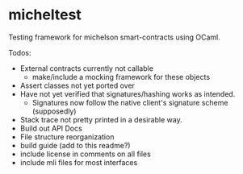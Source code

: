 # micheltest

Testing framework for michelson smart-contracts using OCaml.

Todos:

- External contracts currently not callable
    - make/include a mocking framework for these objects
- Assert classes not yet ported over
- Have not yet verified that signatures/hashing works as intended.
    - Signatures now follow the native client's signature scheme (supposedly)
- Stack trace not pretty printed in a desirable way.
- Build out API Docs
- File structure reorganization
- build guide (add to this readme?)
- include license in comments on all files
- include mli files for most interfaces